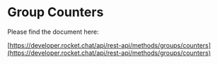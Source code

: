 # Group Counters

Please find the document here: 

[https://developer.rocket.chat/api/rest-api/methods/groups/counters](https://developer.rocket.chat/api/rest-api/methods/groups/counters)


